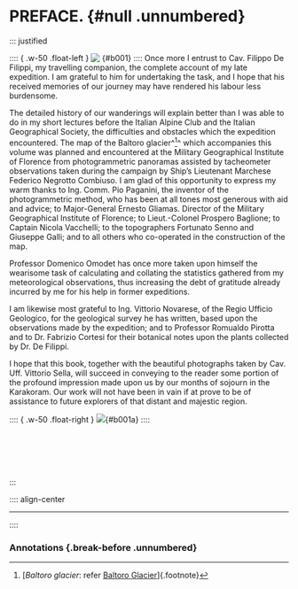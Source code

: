 # **PREFACE.** {#null .unnumbered}

::: justified

:::: { .w-50 .float-left  }
![&nbsp;](Karakoram_001.jpg ""){#b001}
::::
Once more I entrust to Cav. Filippo De Filippi, my travelling companion, the
complete account of my late expedition. I am grateful to him for undertaking the
task, and I hope that his received memories of our journey may have rendered his
labour less burdensome.

The detailed history of our wanderings will explain better than I was able to do
in my short lectures before the Italian Alpine Club and the Italian Geographical
Society, the difficulties and obstacles which the expedition encountered. The
map of the Baltoro glacier^[^0000]^ which accompanies this volume was planned and
encountered at the Military Geographical Institute of Florence from
photogrammetric panoramas assisted by tacheometer observations taken during the
campaign by Ship’s Lieutenant Marchese Federico Negrotto Combiuso. I am glad of
this opportunity to express my warm thanks to Ing. Comm. Pio Paganini, the
inventor of the photogrammetric method, who has been at all tones most generous
with aid and advice; to Major-General Ernesto Gliamas. Director of the Military
Geographical Institute of Florence; to Lieut.-Colonel Prospero Baglione; to
Captain Nicola Vacchelli; to the topographers Fortunato Senno and Giuseppe
Galli; and to all others who co-operated in the construction of the map.

Professor Domenico Omodet has once more taken upon himself the wearisome task of
calculating and collating the statistics gathered from my meteorological
observations, thus increasing the debt of gratitude already incurred by me for
his help in former expeditions.

I am likewise most grateful to Ing. Vittorio Novarese, of the Regio Ufficio
Geologico, for the geological survey he has written, based upon the observations
made by the expedition; and to Professor Romualdo Pirotta and to Dr. Fabrizio
Cortesi for their botanical notes upon the plants collected by Dr. De Filippi.

I hope that this book, together with the beautiful photographs taken by Cav.
Uff. Vittorio Sella, will succeed in conveying to the reader some portion of the
profound impression made upon us by our months of sojourn in the Karakoram. Our
work will not have been in vain if at prove to be of assistance to future
explorers of that distant and majestic region.

:::: { .w-50 .float-right  }
![](Karakoram_002.jpg ""){#b001a}
::::

<br /><br /><br /><br />

:::

:::: align-center
****
::::

### **Annotations** {.break-before .unnumbered}

[^0000]: [*Baltoro glacier*: refer [Baltoro Glacier](https://en.wikipedia.org/wiki/Baltoro_Glacier)]{.footnote}
